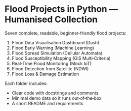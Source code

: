 # Flood Projects in Python — Humanised Collection

Seven complete, readable, beginner‑friendly flood projects:
1) Flood Data Visualisation Dashboard (Dash)
2) Flood Early Warning (Machine Learning)
3) Flood Spread Simulation (Cellular Automata)
4) Flood Susceptibility Mapping (GIS Multi‑Criteria)
5) Real‑Time Flood Monitoring (Mock IoT)
6) Flood Detection from Satellite (NDWI)
7) Flood Loss & Damage Estimation

Each folder includes:
- Clear code with docstrings and comments
- Minimal demo data so it runs out‑of‑the‑box
- A short README and requirements
